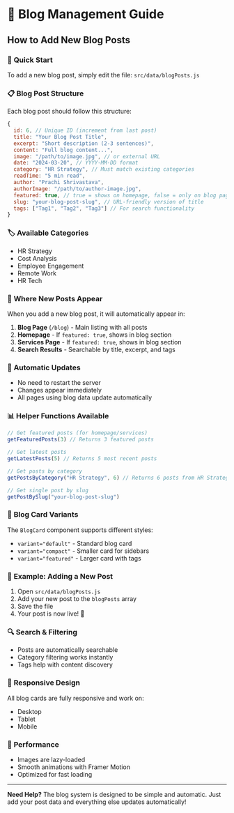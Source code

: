# 📝 Blog Management Guide

## How to Add New Blog Posts

### 🎯 **Quick Start**
To add a new blog post, simply edit the file: `src/data/blogPosts.js`

### 📋 **Blog Post Structure**
Each blog post should follow this structure:

```javascript
{
  id: 6, // Unique ID (increment from last post)
  title: "Your Blog Post Title",
  excerpt: "Short description (2-3 sentences)",
  content: "Full blog content...",
  image: "/path/to/image.jpg", // or external URL
  date: "2024-03-20", // YYYY-MM-DD format
  category: "HR Strategy", // Must match existing categories
  readTime: "5 min read",
  author: "Prachi Shrivastava",
  authorImage: "/path/to/author-image.jpg",
  featured: true, // true = shows on homepage, false = only on blog page
  slug: "your-blog-post-slug", // URL-friendly version of title
  tags: ["Tag1", "Tag2", "Tag3"] // For search functionality
}
```

### 🏷️ **Available Categories**
- HR Strategy
- Cost Analysis  
- Employee Engagement
- Remote Work
- HR Tech

### 📍 **Where New Posts Appear**
When you add a new blog post, it will automatically appear in:

1. **Blog Page** (`/blog`) - Main listing with all posts
2. **Homepage** - If `featured: true`, shows in blog section
3. **Services Page** - If `featured: true`, shows in blog section
4. **Search Results** - Searchable by title, excerpt, and tags

### 🔄 **Automatic Updates**
- No need to restart the server
- Changes appear immediately
- All pages using blog data update automatically

### 📊 **Helper Functions Available**
```javascript
// Get featured posts (for homepage/services)
getFeaturedPosts(3) // Returns 3 featured posts

// Get latest posts
getLatestPosts(5) // Returns 5 most recent posts

// Get posts by category
getPostsByCategory("HR Strategy", 6) // Returns 6 posts from HR Strategy

// Get single post by slug
getPostBySlug("your-blog-post-slug")
```

### 🎨 **Blog Card Variants**
The `BlogCard` component supports different styles:

- `variant="default"` - Standard blog card
- `variant="compact"` - Smaller card for sidebars
- `variant="featured"` - Larger card with tags

### 📝 **Example: Adding a New Post**

1. Open `src/data/blogPosts.js`
2. Add your new post to the `blogPosts` array
3. Save the file
4. Your post is now live! 🎉

### 🔍 **Search & Filtering**
- Posts are automatically searchable
- Category filtering works instantly
- Tags help with content discovery

### 📱 **Responsive Design**
All blog cards are fully responsive and work on:
- Desktop
- Tablet  
- Mobile

### 🚀 **Performance**
- Images are lazy-loaded
- Smooth animations with Framer Motion
- Optimized for fast loading

---

**Need Help?** The blog system is designed to be simple and automatic. Just add your post data and everything else updates automatically! 